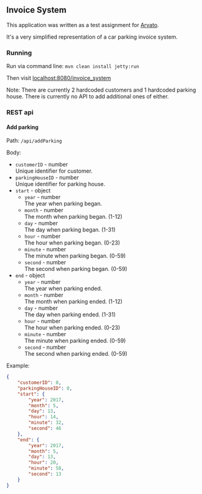 ## Invoice System

This application was written as a test assignment for [Arvato](http://www.arvato.ee/).

It's a very simplified representation of a car parking invoice system.

### Running

Run via command line: `mvn clean install jetty:run`

Then visit [localhost:8080/invoice_system](http://localhost:8080/invoice_system)

Note: There are currently 2 hardcoded customers and 1 hardcoded parking house. There is currently no API to add additional ones of either.

### REST api

#### Add parking

Path: `/api/addParking`

Body:  
* `customerID` - number  
  Unique identifier for customer.
* `parkingHouseID` - number  
  Unique identifier for parking house.
* `start` - object  
  * `year` - number  
    The year when parking began.
  * `month` - number  
    The month when parking began. (1-12)
  * `day` - number  
    The day when parking began. (1-31)
  * `hour` - number  
    The hour when parking began. (0-23)
  * `minute` - number  
    The minute when parking began. (0-59)
  * `second` - number  
    The second when parking began. (0-59)
* `end` - object  
  * `year` - number  
    The year when parking ended.
  * `month` - number  
    The month when parking ended. (1-12)
  * `day` - number  
    The day when parking ended. (1-31)
  * `hour` - number  
    The hour when parking ended. (0-23)
  * `minute` - number  
    The minute when parking ended. (0-59)
  * `second` - number  
    The second when parking ended. (0-59)

Example:
```json
{
	"customerID": 0,
	"parkingHouseID": 0,
	"start": {
		"year": 2017,
		"month": 5,
		"day": 13,
		"hour": 14,
		"minute": 32,
		"second": 46
	},
	"end": {
		"year": 2017,
		"month": 5,
		"day": 13,
		"hour": 20,
		"minute": 58,
		"second": 13
	}
}
```
